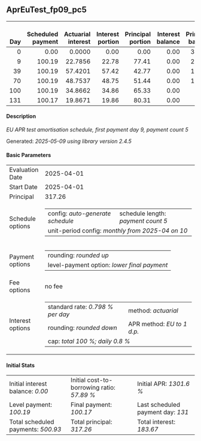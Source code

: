<h2>AprEuTest_fp09_pc5</h2>
<table>
    <thead style="vertical-align: bottom;">
        <th style="text-align: right;">Day</th>
        <th style="text-align: right;">Scheduled payment</th>
        <th style="text-align: right;">Actuarial interest</th>
        <th style="text-align: right;">Interest portion</th>
        <th style="text-align: right;">Principal portion</th>
        <th style="text-align: right;">Interest balance</th>
        <th style="text-align: right;">Principal balance</th>
        <th style="text-align: right;">Total actuarial interest</th>
        <th style="text-align: right;">Total interest</th>
        <th style="text-align: right;">Total principal</th>
    </thead>
    <tr style="text-align: right;">
        <td class="ci00">0</td>
        <td class="ci01" style="white-space: nowrap;">0.00</td>
        <td class="ci02">0.0000</td>
        <td class="ci03">0.00</td>
        <td class="ci04">0.00</td>
        <td class="ci05">0.00</td>
        <td class="ci06">317.26</td>
        <td class="ci07">0.0000</td>
        <td class="ci08">0.00</td>
        <td class="ci09">0.00</td>
    </tr>
    <tr style="text-align: right;">
        <td class="ci00">9</td>
        <td class="ci01" style="white-space: nowrap;">100.19</td>
        <td class="ci02">22.7856</td>
        <td class="ci03">22.78</td>
        <td class="ci04">77.41</td>
        <td class="ci05">0.00</td>
        <td class="ci06">239.85</td>
        <td class="ci07">22.7856</td>
        <td class="ci08">22.78</td>
        <td class="ci09">77.41</td>
    </tr>
    <tr style="text-align: right;">
        <td class="ci00">39</td>
        <td class="ci01" style="white-space: nowrap;">100.19</td>
        <td class="ci02">57.4201</td>
        <td class="ci03">57.42</td>
        <td class="ci04">42.77</td>
        <td class="ci05">0.00</td>
        <td class="ci06">197.08</td>
        <td class="ci07">80.2057</td>
        <td class="ci08">80.20</td>
        <td class="ci09">120.18</td>
    </tr>
    <tr style="text-align: right;">
        <td class="ci00">70</td>
        <td class="ci01" style="white-space: nowrap;">100.19</td>
        <td class="ci02">48.7537</td>
        <td class="ci03">48.75</td>
        <td class="ci04">51.44</td>
        <td class="ci05">0.00</td>
        <td class="ci06">145.64</td>
        <td class="ci07">128.9594</td>
        <td class="ci08">128.95</td>
        <td class="ci09">171.62</td>
    </tr>
    <tr style="text-align: right;">
        <td class="ci00">100</td>
        <td class="ci01" style="white-space: nowrap;">100.19</td>
        <td class="ci02">34.8662</td>
        <td class="ci03">34.86</td>
        <td class="ci04">65.33</td>
        <td class="ci05">0.00</td>
        <td class="ci06">80.31</td>
        <td class="ci07">163.8256</td>
        <td class="ci08">163.81</td>
        <td class="ci09">236.95</td>
    </tr>
    <tr style="text-align: right;">
        <td class="ci00">131</td>
        <td class="ci01" style="white-space: nowrap;">100.17</td>
        <td class="ci02">19.8671</td>
        <td class="ci03">19.86</td>
        <td class="ci04">80.31</td>
        <td class="ci05">0.00</td>
        <td class="ci06">0.00</td>
        <td class="ci07">183.6927</td>
        <td class="ci08">183.67</td>
        <td class="ci09">317.26</td>
    </tr>
</table>
<h4>Description</h4>
<p><i>EU APR test amortisation schedule, first payment day 9, payment count 5</i></p>
<p>Generated: <i>2025-05-09 using library version 2.4.5</i></p>
<h4>Basic Parameters</h4>
<table>
    <tr>
        <td>Evaluation Date</td>
        <td>2025-04-01</td>
    </tr>
    <tr>
        <td>Start Date</td>
        <td>2025-04-01</td>
    </tr>
    <tr>
        <td>Principal</td>
        <td>317.26</td>
    </tr>
    <tr>
        <td>Schedule options</td>
        <td>
            <table>
                <tr>
                    <td>config: <i>auto-generate schedule</i></td>
                    <td>schedule length: <i><i>payment count</i> 5</i></td>
                </tr>
                <tr>
                    <td colspan="2" style="white-space: nowrap;">unit-period config: <i>monthly from 2025-04 on 10</i></td>
                </tr>
            </table>
        </td>
    </tr>
    <tr>
        <td>Payment options</td>
        <td>
            <table>
                <tr>
                    <td>rounding: <i>rounded up</i></td>
                </tr>
                <tr>
                    <td>level-payment option: <i>lower&nbsp;final&nbsp;payment</i></td>
                </tr>
            </table>
        </td>
    </tr>
    <tr>
        <td>Fee options</td>
        <td>no fee
        </td>
    </tr>
    <tr>
        <td>Interest options</td>
        <td>
            <table>
                <tr>
                    <td>standard rate: <i>0.798 % per day</i></td>
                    <td>method: <i>actuarial</i></td>
                </tr>
                <tr>
                    <td>rounding: <i>rounded down</i></td>
                    <td>APR method: <i>EU to 1 d.p.</i></td>
                </tr>
                <tr>
                    <td colspan="2">cap: <i>total 100 %; daily 0.8 %</td>
                </tr>
            </table>
        </td>
    </tr>
</table>
<h4>Initial Stats</h4>
<table>
    <tr>
        <td>Initial interest balance: <i>0.00</i></td>
        <td>Initial cost-to-borrowing ratio: <i>57.89 %</i></td>
        <td>Initial APR: <i>1301.6 %</i></td>
    </tr>
    <tr>
        <td>Level payment: <i>100.19</i></td>
        <td>Final payment: <i>100.17</i></td>
        <td>Last scheduled payment day: <i>131</i></td>
    </tr>
    <tr>
        <td>Total scheduled payments: <i>500.93</i></td>
        <td>Total principal: <i>317.26</i></td>
        <td>Total interest: <i>183.67</i></td>
    </tr>
</table>